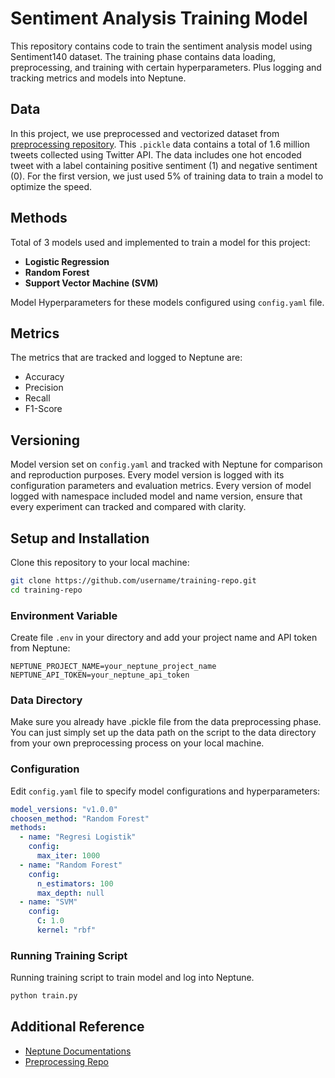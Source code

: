 # Sentiment Analysis Training Model
This repository contains code to train the sentiment analysis model using Sentiment140 dataset. The training phase contains data loading, preprocessing, and training with certain hyperparameters. Plus logging and tracking metrics and models into Neptune.

## Data
In this project, we use preprocessed and vectorized dataset from [preprocessing repository](https://github.com/emhaihsan/twitter-sentiment-preprocessing). This `.pickle` data contains a total of 1.6 million tweets collected using Twitter API. The data includes one hot encoded tweet with a label containing positive sentiment (1) and negative sentiment (0). For the first version, we just used 5% of training data to train a model to optimize the speed.

## Methods

Total of 3 models used and implemented to train a model for this project:
- **Logistic Regression**
- **Random Forest**
- **Support Vector Machine (SVM)**
  
Model Hyperparameters for these models configured using `config.yaml` file.

## Metrics
The metrics that are tracked and logged to Neptune are:
- Accuracy
- Precision
- Recall
- F1-Score

## Versioning
Model version set on `config.yaml` and tracked with Neptune for comparison and reproduction purposes. Every model version is logged with its configuration parameters and evaluation metrics. Every version of model logged with namespace included model and name version, ensure that every experiment can tracked and compared with clarity.


## Setup and Installation
Clone this repository to your local machine:

```bash
git clone https://github.com/username/training-repo.git
cd training-repo
```


### Environment Variable
Create file `.env` in your directory and add your project name and API token from Neptune:
```env
NEPTUNE_PROJECT_NAME=your_neptune_project_name
NEPTUNE_API_TOKEN=your_neptune_api_token
```

### Data Directory
Make sure you already have .pickle file from the data preprocessing phase. You can just simply set up the data path on the script to the data directory from your own preprocessing process on your local machine. 

### Configuration

Edit `config.yaml` file to specify model configurations and hyperparameters:

```yaml
model_versions: "v1.0.0"
choosen_method: "Random Forest"
methods:
  - name: "Regresi Logistik"
    config:
      max_iter: 1000
  - name: "Random Forest"
    config:
      n_estimators: 100
      max_depth: null
  - name: "SVM"
    config:
      C: 1.0
      kernel: "rbf"
```

### Running Training Script
Running training script to train model and log into Neptune.

```bash
python train.py
```

## Additional Reference
- [Neptune Documentations](https://docs.neptune.ai/)
- [Preprocessing Repo](https://github.com/emhaihsan/twitter-sentiment-preprocessing)
